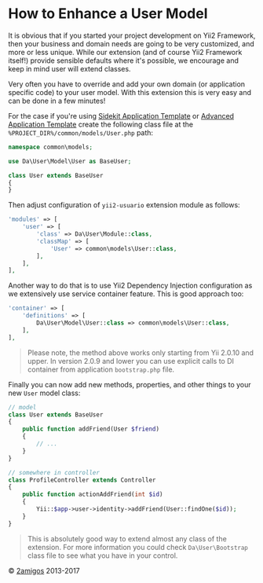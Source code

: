How to Enhance a User Model
===========================

It is obvious that if you started your project development on Yii2 Framework, then your business and domain needs
are going to be very customized, and more or less unique. While our extension (and of course Yii2 Framework itself!)
provide sensible defaults where it's possible, we encourage and keep in mind user will extend classes.

Very often you have to override and add your own domain (or application specific code) to your user model. With this
extension this is very easy and can be done in a few minutes!

For the case if you're using [Sidekit Application Template](../installation/sidekit-application-template.md) or
[Advanced Application Template](../installation/advanced-application-template.md) create the following class file
at the `%PROJECT_DIR%/common/models/User.php` path:

```php
namespace common\models;

use Da\User\Model\User as BaseUser;

class User extends BaseUser
{
}
```

Then adjust configuration of `yii2-usuario` extension module as follows:

```php
'modules' => [
    'user' => [
        'class' => Da\User\Module::class,
        'classMap' => [
            'User' => common\models\User::class,
        ],
    ],
],
```

Another way to do that is to use Yii2 Dependency Injection configuration as we extensively use service container
feature. This is good approach too:

```php
'container' => [
    'definitions' => [
        Da\User\Model\User::class => common\models\User::class,
    ],
],
```

> Please note, the method above works only starting from Yii 2.0.10 and upper. In version 2.0.9 and lower you can
> use explicit calls to DI container from application `bootstrap.php` file.

Finally you can now add new methods, properties, and other things to your new `User` model class:

```php
// model
class User extends BaseUser
{
    public function addFriend(User $friend)
    {
        // ...
    }
}

// somewhere in controller
class ProfileController extends Controller
{
    public function actionAddFriend(int $id)
    {
        Yii::$app->user->identity->addFriend(User::findOne($id));
    }
}
```

> This is absolutely good way to extend almost any class of the extension. For more information you could
> check `Da\User\Bootstrap` class file to see what you have in your control.

© [2amigos](http://www.2amigos.us/) 2013-2017
